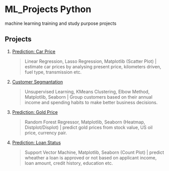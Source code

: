 # ML_Projects Python
 machine learning training and study purpose projects


## Projects

1.  [Prediction: Car Price](Prediction_Price_Cars.ipynb)
    > Linear Regression, Lasso Regression, Matplotlib (Scatter Plot) | estimate car prices by analysing present price, kilometers driven, fuel type, transmission etc.

2. [Customer Segmantation](Customer_Segmentation.ipynb)
    > Unsupervised Learning, KMeans Clustering, Elbow Method, Matplotlib, Seaborn | Group customers based on their annual income and spending habits to make better business decisions.

3.  [Prediction: Gold Price](Prediction_Gold_Price.ipynb)
    > Random Forest Regressor, Matplotlib, Seaborn (Heatmap, Distplot/Displot) | predict gold prices from stock value, US oil price, currency pair.

4.  [Prediction: Loan Status](05-Loan-Status-Prediction/Prediction_Loan_Status.ipynb)
    > Support Vector Machine, Matplotlib, Seaborn (Count Plot) | predict wheather a loan is approved or not based on applicant income, loan amount, credit history, education etc.
